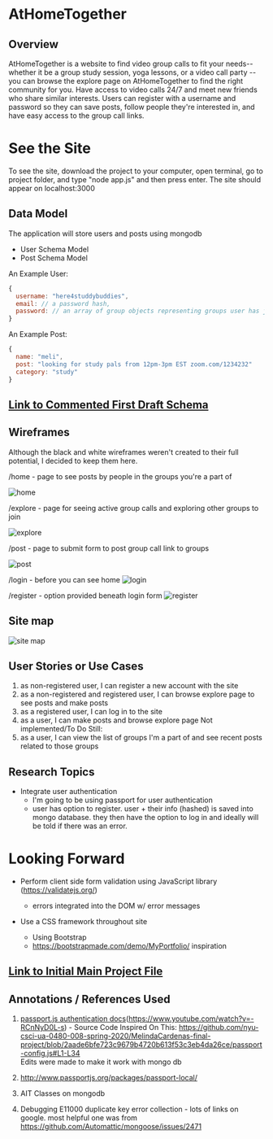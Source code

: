 # AtHomeTogether
## Overview

AtHomeTogether is a website to find video group calls to fit your needs-- whether it be a group study session, yoga lessons, or a video call party -- you can browse the explore page on AtHomeTogether to find the right community for you. Have access to video calls 24/7 and meet new friends who share similar interests. Users can register with a username and password so they can save posts, follow people they're interested in, and have easy access to the group call links. 

# See the Site 

To see the site, download the project to your computer, open terminal, go to project folder, and type "node app.js" and then press enter. The site should appear on localhost:3000

## Data Model

The application will store users and posts using mongodb

* User Schema Model 
* Post Schema Model


An Example User:

```javascript
{
  username: "here4studdybuddies",
  email: // a password hash,
  password: // an array of group objects representing groups user has joined
}
```

An Example Post:

```javascript
{
  name: "meli",
  post: "looking for study pals from 12pm-3pm EST zoom.com/1234232"
  category: "study"
}
```


## [Link to Commented First Draft Schema](db.js) 

## Wireframes
Although the black and white wireframes weren't created to their full potential, I decided to keep them here. 

/home - page to see posts by people in the groups you're a part of

![home](documents/home.png)

/explore - page for seeing active group calls and exploring other groups to join

![explore](documents/explore.png)

/post - page to submit form to post group call link to groups

![post](documents/post.png)

/login - before you can see home 
![login](documents/login.png)

/register - option provided beneath login form 
![register](documents/register.png)



## Site map
                  
![site map](documents/sitemap.png)

## User Stories or Use Cases

1. as non-registered user, I can register a new account with the site
2. as a non-registered and registered user, I can browse explore page to see posts and make posts
3. as a registered user, I can log in to the site 
4. as a user, I can make posts and browse explore page
Not implemented/To Do Still: 
5. as a user, I can view the list of groups I'm a part of and see recent posts related to those groups

## Research Topics

* Integrate user authentication
    * I'm going to be using passport for user authentication
    * user has option to register. user + their info (hashed) is saved into mongo database. they then have the option to log in and ideally will be told if there was an error.  
    
# Looking Forward

* Perform client side form validation using JavaScript library (https://validatejs.org/)
    * errors integrated into the DOM w/ error messages

* Use a CSS framework throughout site 
    * Using Bootstrap 
    * https://bootstrapmade.com/demo/MyPortfolio/ inspiration 

## [Link to Initial Main Project File](app.js) 

## Annotations / References Used

1. [passport.js authentication docs](http://passportjs.org/docs)(https://www.youtube.com/watch?v=-RCnNyD0L-s) - Source Code Inspired On This: https://github.com/nyu-csci-ua-0480-008-spring-2020/MelindaCardenas-final-project/blob/2aade6bfe723c9679b4720b613f53c3eb4da26ce/passport-config.js#L1-L34  
Edits were made to make it work with mongo db

2. http://www.passportjs.org/packages/passport-local/

3. AIT Classes on mongodb

4. Debugging E11000 duplicate key error collection - lots of links on google. most helpful one was from https://github.com/Automattic/mongoose/issues/2471


